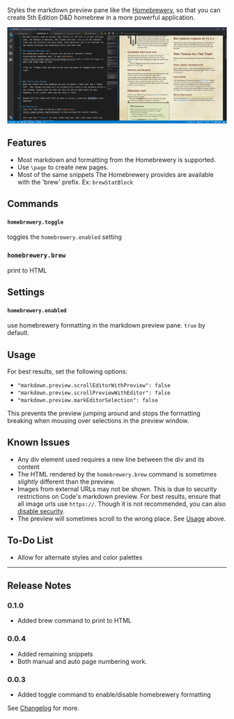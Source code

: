 Styles the markdown preview pane like the [Homebrewery](http://homebrewery.naturalcrit.com/), so that you can create 5th Edition D&D homebrew in a more powerful application.

![preview-image](https://raw.githubusercontent.com/OfficerHalf/homebrewery-vscode/master/docs/images/Preview.PNG)

## Features
- Most markdown and formatting from the Homebrewery is supported.
- Use `\page` to create new pages.
- Most of the same snippets The Homebrewery provides are available with the 'brew' prefix. Ex: `brewStatBlock`

## Commands
#### `homebrewery.toggle`
toggles the `homebrewery.enabled` setting

### `homebrewery.brew`
print to HTML

## Settings
#### `homebrewery.enabled`
use homebrewery formatting in the markdown preview pane. `true` by default.

## Usage
For best results, set the following options:
- `"markdown.preview.scrollEditorWithPreview": false`
- `"markdown.preview.scrollPreviewWithEditor": false`
- `"markdown.preview.markEditorSelection": false`

This prevents the preview jumping around and stops the formatting breaking when mousing over selections in the preview window.

## Known Issues
- Any div element used requires a new line between the div and its content
- The HTML rendered by the `homebrewery.brew` command is sometimes _slightly_ different than the preview.
- Images from external URLs may not be shown. This is due to security restrictions on Code's markdown preview. For best results, ensure that all image urls use `https://`. Though it is not recommended, you can also [disable security](https://code.visualstudio.com/docs/languages/markdown#_markdown-preview-security).
- The preview will sometimes scroll to the wrong place. See [Usage](#usage) above.

## To-Do List
- Allow for alternate styles and color palettes
---
## Release Notes
### 0.1.0
- Added brew command to print to HTML

### 0.0.4
- Added remaining snippets
- Both manual and auto page numbering work.

### 0.0.3
- Added toggle command to enable/disable homebrewery formatting

See [Changelog](CHANGELOG.md) for more.

